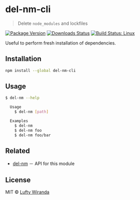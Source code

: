 # del-nm-cli

> Delete `node_modules` and lockfiles

[![Package Version](https://img.shields.io/npm/v/del-nm-cli.svg?style=flat-square)](https://www.npmjs.com/package/del-nm-cli)
[![Downloads Status](https://img.shields.io/npm/dm/del-nm-cli.svg?style=flat-square)](https://npm-stat.com/charts.html?package=del-nm-cli&from=2016-04-01)
[![Build Status: Linux](https://img.shields.io/travis/luftywiranda13/del-nm-cli/master.svg?style=flat-square)](https://travis-ci.org/luftywiranda13/del-nm-cli)

Useful to perform fresh installation of dependencies.

## Installation

```sh
npm install --global del-nm-cli
```

## Usage

```sh
$ del-nm --help

  Usage
    $ del-nm [path]

  Examples
    $ del-nm
    $ del-nm foo
    $ del-nm foo/bar
```

## Related

* [del-nm](https://github.com/luftywiranda13/del-nm) － API for this module

## License

MIT &copy; [Lufty Wiranda](https://www.luftywiranda.com)
